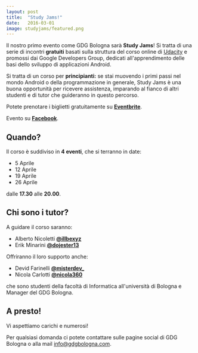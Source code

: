 ```yaml
---
layout: post
title:  "Study Jams!"
date:   2016-03-01
image: studyjams/featured.png
---
```

<span class="dropcap">I</span>l nostro primo evento come GDG Bologna sarà **Study Jams**!
Si tratta di una serie di incontri **gratuiti** basati sulla struttura del corso online di [Udacity](https://www.udacity.com/course/android-development-for-beginners--ud837) e promossi dai Google Developers Group, dedicati all'apprendimento delle basi dello sviluppo di applicazioni Android.

Si tratta di un corso per **principianti:** se stai muovendo i primi passi nel mondo Android o della programmazione in generale, Study Jams è una buona opportunità per ricevere assistenza, imparando al fianco di altri studenti e di tutor che guideranno in questo percorso.

Potete prenotare i biglietti gratuitamente su [**Eventbrite**](https://www.eventbrite.it/e/biglietti-gdg-bologna-study-jam-22072343975).

Evento su [**Facebook**](https://www.facebook.com/events/529732870539105/).

## Quando?
Il corso è suddiviso in **4 eventi**, che si terranno in date:

  - 5 Aprile
  - 12 Aprile
  - 19 Aprile
  - 26 Aprile

dalle **17.30** alle **20.00**.

## Chi sono i tutor?
A guidare il corso saranno:

  - Alberto Nicoletti [**@illbexyz**](https://twitter.com/illbexyz)
  - Erik Minarini [**@dojester13**](https://twitter.com/doJester13)

Offriranno il loro supporto anche:

  - Devid Farinelli [**@misterdev_**](https://twitter.com/misterdev_)
  - Nicola Carlotti [**@nicola360**](https://twitter.com/NIC0LA360)

che sono studenti della facoltà di Informatica all'università di Bologna e Manager del GDG Bologna.

## A presto!

Vi aspettiamo carichi e numerosi!

Per qualsiasi domanda ci potete contattare sulle pagine social di GDG Bologna o alla mail [info@gdgbologna.com](mailto:info@gdgbologna.com).
